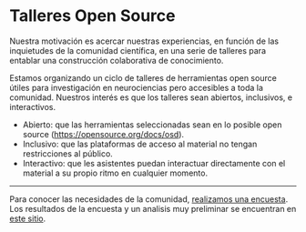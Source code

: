 # Talleres Open Source

Nuestra motivación es acercar nuestras experiencias, en función de las inquietudes de la comunidad científica, en una serie de talleres para entablar una construcción colaborativa de conocimiento.

Estamos organizando un ciclo de talleres de herramientas open source útiles para investigación en neurociencias pero accesibles a toda la comunidad. Nuestros interés es que los talleres sean abiertos, inclusivos, e interactivos.

* Abierto: que las herramientas seleccionadas sean en lo posible open source (https://opensource.org/docs/osd).
* Inclusivo: que las plataformas de acceso al material no tengan restricciones al público.
* Interactivo: que les asistentes puedan interactuar directamente con el material a su propio ritmo en cualquier momento.

---

Para conocer las necesidades de la comunidad, [realizamos una encuesta](https://forms.gle/a7aSU9ahfirYpJTk7). 
Los resultados de la encuesta y un analisis muy preliminar se encuentran en [este sitio](https://github.com/talleresopensource/talleresopensource/blob/master/encuestas/2020-07/2020-07_encuesta_inicial.md).

